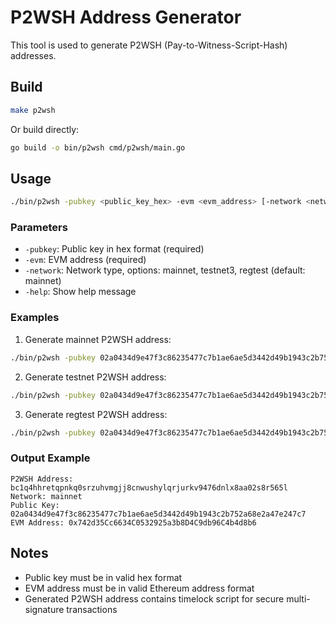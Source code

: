 # P2WSH Address Generator

This tool is used to generate P2WSH (Pay-to-Witness-Script-Hash) addresses.

## Build

```bash
make p2wsh
```

Or build directly:

```bash
go build -o bin/p2wsh cmd/p2wsh/main.go
```

## Usage

```bash
./bin/p2wsh -pubkey <public_key_hex> -evm <evm_address> [-network <network_type>]
```

### Parameters

- `-pubkey`: Public key in hex format (required)
- `-evm`: EVM address (required)
- `-network`: Network type, options: mainnet, testnet3, regtest (default: mainnet)
- `-help`: Show help message

### Examples

1. Generate mainnet P2WSH address:
```bash
./bin/p2wsh -pubkey 02a0434d9e47f3c86235477c7b1ae6ae5d3442d49b1943c2b752a68e2a47e247c7 -evm 0x742d35Cc6634C0532925a3b8D4C9db96C4b4d8b6
```

2. Generate testnet P2WSH address:
```bash
./bin/p2wsh -pubkey 02a0434d9e47f3c86235477c7b1ae6ae5d3442d49b1943c2b752a68e2a47e247c7 -evm 0x742d35Cc6634C0532925a3b8D4C9db96C4b4d8b6 -network testnet3
```

3. Generate regtest P2WSH address:
```bash
./bin/p2wsh -pubkey 02a0434d9e47f3c86235477c7b1ae6ae5d3442d49b1943c2b752a68e2a47e247c7 -evm 0x742d35Cc6634C0532925a3b8D4C9db96C4b4d8b6 -network regtest
```

### Output Example

```
P2WSH Address: bc1q4hhretqpnkq0srzuhvmgjj8cnwushylqrjurkv9476dnlx8aa02s8r565l
Network: mainnet
Public Key: 02a0434d9e47f3c86235477c7b1ae6ae5d3442d49b1943c2b752a68e2a47e247c7
EVM Address: 0x742d35Cc6634C0532925a3b8D4C9db96C4b4d8b6
```

## Notes

- Public key must be in valid hex format
- EVM address must be in valid Ethereum address format
- Generated P2WSH address contains timelock script for secure multi-signature transactions 
